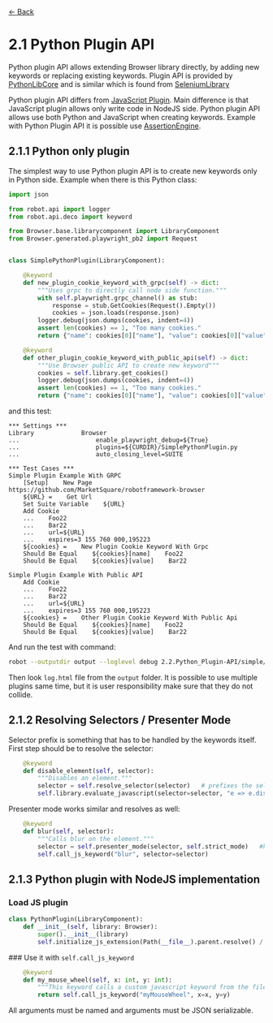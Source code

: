 [<- Back](/README.md)

# 2.1 Python Plugin API
Python plugin API allows extending Browser library directly, by adding new keywords or replacing existing
keywords. Plugin API is provided by [PythonLibCore](https://github.com/robotframework/PythonLibCore)
and is similar which is found from [SeleniumLibrary](https://github.com/robotframework/SeleniumLibrary)

Python plugin API differs from
[JavaScript Plugin](https://marketsquare.github.io/robotframework-browser/Browser.html#Extending%20Browser%20library%20with%20a%20JavaScript%20module).
Main difference is that JavaScript plugin allows only write code in NodeJS side. Python plugin API
allows use both Python and JavaScript when creating keywords. Example with Python Plugin API it is possible
use [AssertionEngine](https://github.com/MarketSquare/AssertionEngine).

## 2.1.1 Python only plugin
The simplest way to use Python plugin API is to create new keywords only in Python side. Example when there is this
Python class:
```python
import json

from robot.api import logger
from robot.api.deco import keyword

from Browser.base.librarycomponent import LibraryComponent
from Browser.generated.playwright_pb2 import Request


class SimplePythonPlugin(LibraryComponent):

    @keyword
    def new_plugin_cookie_keyword_with_grpc(self) -> dict:
        """Uses grpc to directly call node side function."""
        with self.playwright.grpc_channel() as stub:
            response = stub.GetCookies(Request().Empty())
            cookies = json.loads(response.json)
        logger.debug(json.dumps(cookies, indent=4))
        assert len(cookies) == 1, "Too many cookies."
        return {"name": cookies[0]["name"], "value": cookies[0]["value"]}

    @keyword
    def other_plugin_cookie_keyword_with_public_api(self) -> dict:
        """Use Browser public API to create new keyword"""
        cookies = self.library.get_cookies()
        logger.debug(json.dumps(cookies, indent=4))
        assert len(cookies) == 1, "Too many cookies."
        return {"name": cookies[0]["name"], "value": cookies[0]["value"]}

```

and this test:

```robotframework
*** Settings ***
Library             Browser
...                     enable_playwright_debug=${True}
...                     plugins=${CURDIR}/SimplePythonPlugin.py
...                     auto_closing_level=SUITE

*** Test Cases ***
Simple Plugin Example With GRPC
    [Setup]    New Page    https://github.com/MarketSquare/robotframework-browser
    ${URL} =    Get Url
    Set Suite Variable    ${URL}
    Add Cookie
    ...    Foo22
    ...    Bar22
    ...    url=${URL}
    ...    expires=3 155 760 000,195223
    ${cookies} =    New Plugin Cookie Keyword With Grpc
    Should Be Equal    ${cookies}[name]    Foo22
    Should Be Equal    ${cookies}[value]    Bar22

Simple Plugin Example With Public API
    Add Cookie
    ...    Foo22
    ...    Bar22
    ...    url=${URL}
    ...    expires=3 155 760 000,195223
    ${cookies} =    Other Plugin Cookie Keyword With Public Api
    Should Be Equal    ${cookies}[name]    Foo22
    Should Be Equal    ${cookies}[value]    Bar22

```
And run the test with command:
```bash
robot --outputdir output --loglevel debug 2.2.Python_Plugin-API/simple/
```

Then look `log.html` file from the `output` folder.
It is possible to use multiple plugins same time, but
it is user responsibility make sure that they do not
collide.

## 2.1.2 Resolving Selectors / Presenter Mode

Selector prefix is something that has to be handled by the keywords itself.
First step should be to resolve the selector:

```python
    @keyword
    def disable_element(self, selector):
        """Disables an element."""
        selector = self.resolve_selector(selector)   # prefixes the selector with the set prefix
        self.library.evaluate_javascript(selector=selector, "e => e.disabled = true")
```

Presenter mode works similar and resolves as well:

```python
    @keyword
    def blur(self, selector):
        """Calls blur on the element."""
        selector = self.presenter_mode(selector, self.strict_mode)   #highlights the element and waits and resolves the selector
        self.call_js_keyword("blur", selector=selector)
```

## 2.1.3 Python plugin with NodeJS implementation
###  Load JS plugin

```python
class PythonPlugin(LibraryComponent):
    def __init__(self, library: Browser):
        super().__init__(library)
        self.initialize_js_extension(Path(__file__).parent.resolve() / "JSPlugin.js")
```

### Use it with `self.call_js_keyword`

```python
    @keyword
    def my_mouse_wheel(self, x: int, y: int):
        """This keyword calls a custom javascript keyword from the file JSPlugin.js."""
        return self.call_js_keyword("myMouseWheel", x=x, y=y)
```
All arguments must be named and arguments must be JSON serializable.
